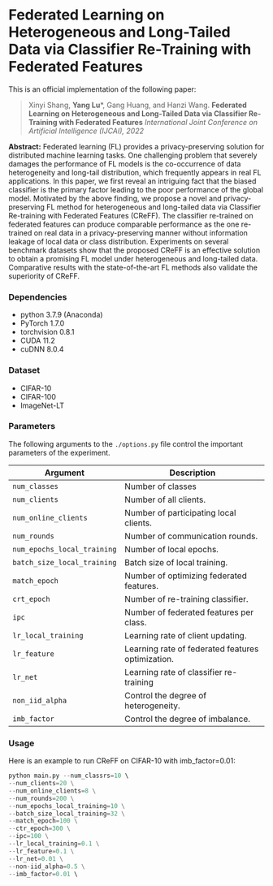 # **Federated Learning on Heterogeneous and Long-Tailed Data via Classifier Re-Training with Federated Features**

This is an official implementation of the following paper:

> Xinyi Shang, **Yang Lu***, Gang Huang, and Hanzi Wang.
> **Federated Learning on Heterogeneous and Long-Tailed Data via Classifier Re-Training with Federated Features**
> *International Joint Conference on Artificial Intelligence (IJCAI), 2022* 



**Abstract:** Federated learning (FL) provides a privacy-preserving solution for distributed machine learning tasks. One challenging problem that severely damages the performance of FL models is the co-occurrence of data heterogeneity and long-tail distribution, which frequently appears in real FL applications. In this paper, we first reveal an intriguing fact that the biased classifier is the primary factor leading to the poor performance of the global model. Motivated by the above finding, we propose a novel and privacy-preserving FL method for heterogeneous and long-tailed data via Classifier Re-training with Federated Features (CReFF).  The classifier re-trained on federated features can produce comparable performance as the one re-trained on real data in a privacy-preserving manner without information leakage of local data or class distribution. Experiments on several benchmark datasets show that the proposed CReFF is an effective solution to obtain a promising FL model under heterogeneous and long-tailed data. Comparative results with the state-of-the-art FL methods also validate the superiority of CReFF.



### Dependencies

- python 3.7.9 (Anaconda)
- PyTorch 1.7.0
- torchvision 0.8.1
- CUDA 11.2
- cuDNN 8.0.4



### Dataset

- CIFAR-10
- CIFAR-100
- ImageNet-LT



### Parameters

The following arguments to the `./options.py` file control the important parameters of the experiment.

| Argument                    | Description                                       |
| --------------------------- | ------------------------------------------------- |
| `num_classes`               | Number of classes                                 |
| `num_clients`               | Number of all clients.                            |
| `num_online_clients`        | Number of participating local clients.            |
| `num_rounds`                | Number of communication rounds.                   |
| `num_epochs_local_training` | Number of local epochs.                           |
| `batch_size_local_training` | Batch size of local training.                     |
| `match_epoch`               | Number of optimizing federated features.          |
| `crt_epoch`                 | Number of re-training classifier.                 |
| `ipc`                       | Number of federated features per class.           |
| `lr_local_training`         | Learning rate of client updating.                 |
| `lr_feature`                | Learning rate of federated features optimization. |
| `lr_net`                    | Learning rate of classifier re-training           |
| `non_iid_alpha`             | Control the degree of heterogeneity.              |
| `imb_factor`                | Control the degree of imbalance.                  |



### Usage

Here is an example to run CReFF on CIFAR-10 with imb_factor=0.01:

```python
python main.py --num_classrs=10 \ 
--num_clients=20 \
--num_online_clients=8 \
--num_rounds=200 \
--num_epochs_local_training=10 \
--batch_size_local_training=32 \
--match_epoch=100 \
--ctr_epoch=300 \
--ipc=100 \
--lr_local_training=0.1 \
--lr_feature=0.1 \
--lr_net=0.01 \
--non-iid_alpha=0.5 \
--imb_factor=0.01 \ 
```



